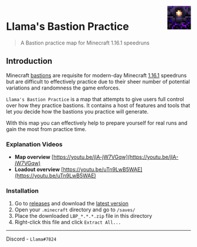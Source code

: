 <img align="right" src="https://raw.githubusercontent.com/LlamaPag/bastion/main/logo.png?sanitize=true" alt="logo" width="64">

# Llama's Bastion Practice

> A Bastion practice map for Minecraft 1.16.1 speedruns

## Introduction

Minecraft [bastions](https://minecraft.fandom.com/wiki/Bastion_Remnant) are requisite for modern-day Minecraft [1.16.1](https://minecraft.fandom.com/wiki/Java_Edition_1.16.1) speedruns but are difficult to effectively practice due to their sheer number of potential variations and randomness the game enforces.

`Llama's Bastion Practice` is a map that attempts to give users full control over how they practice bastions. It contains a host of features and tools that let *you* decide how the bastions you practice will generate.

With this map you can effectively help to prepare yourself for real runs and gain the most from practice time.

### Explanation Videos
- **Map overview** [https://youtu.be/jlA-jW7VGqw](https://youtu.be/jlA-jW7VGqw)  
- **Loadout overview** [https://youtu.be/uTn9LwB5WAE](https://youtu.be/uTn9LwB5WAE) 

### Installation
1) Go to [releases](https://github.com/LlamaPag/bastion/releases) and download the [latest version](https://github.com/LlamaPag/bastion/releases/download/2.6.1/LBP_2.6.1.zip)
2) Open your `.minecraft` directory and go to `/saves/`
3) Place the downloaded `LBP_*.*.*.zip` file in this directory
4) Right-click this file and click `Extract All...`

---
Discord - `Llama#7824`
